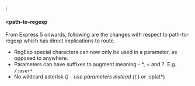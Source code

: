 i<h4 id="path-to-regexp"><path-to-regexp</h4>

 From Express 5 onwards, following are the changes with respect to path-to-regexp which has direct implications to route.
 * RegExp special characters can now only be used in a parameter, as opposed to anywhere.
 * Parameters can have suffixes to augment meaning - *, + and ?. E.g. `/:user*`
 * No wildcard asterisk (*) - use parameters instead ((.*) or :splat*)
